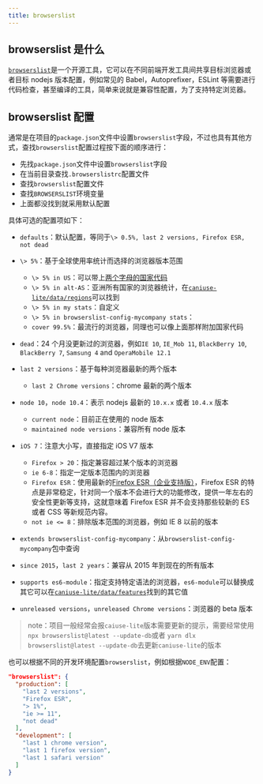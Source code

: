 ```yaml
---
title: browserslist
---
```


## browserslist 是什么

[`browserslist`](https://github.com/browserslist/browserslist)是一个开源工具，它可以在不同前端开发工具间共享目标浏览器或者目标 nodejs 版本配置，例如常见的 Babel，Autoprefixer，ESLint 等需要进行代码检查，甚至编译的工具，简单来说就是兼容性配置，为了支持特定浏览器。

## browserslist 配置

通常是在项目的`package.json`文件中设置`browserslist`字段，不过也具有其他方式，查找`browserslist`配置过程按下面的顺序进行：

- 先找`package.json`文件中设置`browserslist`字段
- 在当前目录查找`.browserslistrc`配置文件
- 查找`browserslist`配置文件
- 查找`BROWSERSLIST`环境变量
- 上面都没找到就采用默认配置

具体可选的配置项如下：

- `defaults`：默认配置，等同于`\> 0.5%, last 2 versions, Firefox ESR, not dead`

- `\> 5%`：基于全球使用率统计而选择的浏览器版本范围

  - `\> 5% in US`：可以带上[两个字母的国家代码](https://en.wikipedia.org/wiki/ISO_3166-1_alpha-2#Officially_assigned_code_elements)
  - `\> 5% in alt-AS`：亚洲所有国家的浏览器统计，在[`caniuse-lite/data/regions`](https://github.com/ben-eb/caniuse-lite/tree/master/data/regions)可以找到
  - `\> 5% in my stats`：自定义
  - `\> 5% in browserslist-config-mycompany stats`：
  - `cover 99.5%`：最流行的浏览器，同理也可以像上面那样附加国家代码

- `dead`：24 个月没更新过的浏览器，例如`IE 10`, `IE_Mob 11`, `BlackBerry 10`, `BlackBerry 7`, `Samsung 4` and `OperaMobile 12.1`
- `last 2 versions`：基于每种浏览器最新的两个版本
  - `last 2 Chrome versions`：chrome 最新的两个版本
- `node 10`，`node 10.4`：表示 nodejs 最新的 `10.x.x` 或者 `10.4.x` 版本
  - `current node`：目前正在使用的 node 版本
  - `maintained node versions`：兼容所有 node 版本
- `iOS 7`：注意大小写，直接指定 iOS V7 版本
  - `Firefox > 20`：指定兼容超过某个版本的浏览器
  - `ie 6-8`：指定一定版本范围内的浏览器
  - `Firefox ESR`：使用最新的[Firefox ESR（企业支持版）](https://support.mozilla.org/en-US/kb/switch-to-firefox-extended-support-release-esr)，Firefox ESR 的特点是非常稳定，针对同一个版本不会进行大的功能修改，提供一年左右的安全性更新等支持，这就意味着 Firefox ESR 并不会支持那些较新的 ES 或者 CSS 等新规范内容。
  - `not ie <= 8`：排除版本范围的浏览器，例如 IE 8 以前的版本
- `extends browserslist-config-mycompany`：从`browserslist-config-mycompany`包中查询
- `since 2015`，`last 2 years`：兼容从 2015 年到现在的所有版本
- `supports es6-module`：指定支持特定语法的浏览器，`es6-module`可以替换成其它可以在[`caniuse-lite/data/features`](https://github.com/ben-eb/caniuse-lite/tree/master/data/features)找到的其它值
- `unreleased versions`，`unreleased Chrome versions`：浏览器的 beta 版本

> note：项目一般经常会报`caiuse-lite`版本需要更新的提示，需要经常使用`npx browserslist@latest --update-db`或者 `yarn dlx browserslist@latest --update-db`去更新`caniuse-lite`的版本

也可以根据不同的开发环境配置`browserslist`，例如根据`NODE_ENV`配置：

```json
"browserslist": {
  "production": [
    "last 2 versions",
    "Firefox ESR",
    "> 1%",
    "ie >= 11",
    "not dead"
  ],
  "development": [
    "last 1 chrome version",
    "last 1 firefox version",
    "last 1 safari version"
  ]
}
```
